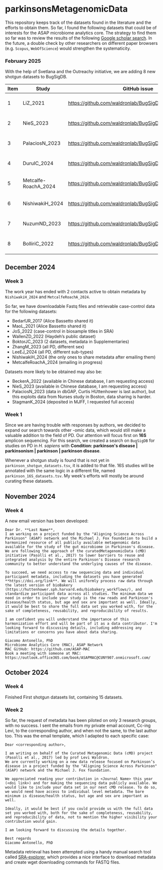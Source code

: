 # parkinsonsMetagenomicData

This repository keeps track of the datasets found in the literature and the efforts to obtain them. So far, I found the following datasets that could be of interests for the ASAP microbiome analytics core. The strategy to find them so far was to review the results of the following [Google scholar search](https://scholar.google.com/scholar?hl=it&as_sdt=0,33&q=“metagenomic*”+AND+"parkinson*"). In the future, a double check by other researchers on different paper browsers (e.g. `Scopus`, `WebOfScience`) would strengthen the systematicity.

### February 2025

With the help of Svetlana and the Outreachy initiative, we are adding 8 new shotgun datasets to BugSigDB.

| Item | Study | GitHub issue | BugSigDB Study | Status |
|---|---|---|---|---|
| 1 | LiZ_2021 | https://github.com/waldronlab/BugSigDBcuration/issues/600 | https://bugsigdb.org/34276644 | curated and reviewed |
| 2 | NieS_2023 | https://github.com/waldronlab/BugSigDBcuration/issues/601 | https://bugsigdb.org/36995383 | curated and reviewed |
| 3 | PalaciosN_2023 | https://github.com/waldronlab/BugSigDBcuration/issues/602 | https://bugsigdb.org/37314861 | curated and reviewed |
| 4 | DuruIC_2024 | https://github.com/waldronlab/BugSigDBcuration/issues/603 | https://bugsigdb.org/39143178 | curated and reviewed |
| 5 | Metcalfe-RoachA_2024 | https://github.com/waldronlab/BugSigDBcuration/issues/604 | https://bugsigdb.org/39192744 | curated and reviewed |
| 6 | NishiwakiH_2024 | https://github.com/waldronlab/BugSigDBcuration/issues/605 | https://bugsigdb.org/38773112  | curated and reviewed |
| 7 | NuzumND_2023 | https://github.com/waldronlab/BugSigDBcuration/issues/606 | https://bugsigdb.org/37150399  | curated and reviewed |
| 8 | BolliriC_2022 | https://github.com/waldronlab/BugSigDBcuration/issues/607 | https://bugsigdb.org/3585214 | curated and reviewed |


## December 2024

### Week 3

The work year has ended with 2 contacts active to obtain metadata by
`NishiwakiH_2024` and `MetcalfeRoachA_2024`. 

So far, we have downloadable Fastq files and retrievable case-control data for 
the following  datasets:
  - BedarfJR_2017 (Alice Bassetto shared it)
  - MaoL_2021 (Alice Bassetto shared it)
  - JoS_2022 (case-control in biosample titles in SRA)
  - WallenZD_2022 (Haydeh’s public dataset)
  - BoktorJC_2023 (2 datasets, metadata in Supplementaries)
  - ZhangM_2023 (all PD, different sex)
  - LeeEJ_2024 (all PD, different sub-types)
  - NishiwakiH_2024 (the only ones to share metadata after emailing them)
  - MetcalfeRoachA_2024 (emailing in progress)

Datasets more likely to be obtained may also be:

  - BeckerA_2022 (available in Chinese database, I am requesting access)
  - NieS_2023 (available in Chinese database, I am requesting access)
  - PalaciosN_2023 (data in dbGAP, Curtis HUttenhower is last author), but this
  exploits data from Nurses study in Boston, data sharing is harder.
  - StagmanK_2024 (deposited in MJFF, I requested full access)

### Week 1

Since we are having trouble with responses by authors, we decided to expand 
our search towards other -omic data, which would still make a valuable addition
to the field of PD. Our attention will focus first on **16S** amplicon sequencing.
For this search, we created a search on `BugSigDB` for studies on PD in *H. sapiens*
with **Condition: parkinson's disease | parkinsonism | parkinson | parkinson disease**.

Whenever a shotgun study is found that is not yet in `parkinson_shotgun_datasets.tsv`, 
it is added to that file. 16S studies will be annotated with the same logic 
in a different file, named `parkinson_16S_datasets.tsv`. My week's efforts will
mostly be around curating these datasets.

## November 2024

### Week 4

A new email version has been developed:

```
Dear Dr. **Last Name**,
I am working on a project funded by the "Aligning Science Across Parkinson" (ASAP) network and the Michael J. Fox foundation to build a harmonized resource of all publicly available metagenomic data available for the study of the gut microbiome in Parkinson's disease. We are following the approach of the curatedMetagenomicData (cMD) initiative (Pasolli et al., 2017) to lower barriers to reuse and integrated analysis by the entire Parkinson's Disease research community to better understand the underlying causes of the disease.
 
To succeed, we need access to raw sequencing data and individual participant metadata, including the datasets you have generated **https://doi.org/link**. We will uniformly process raw data through the latest version of bioBakery (https://huttenhower.sph.harvard.edu/biobakery_workflows/), and standardize participant data across all studies. The minimum data we need in order to include your study is the raw reads and Parkinson's disease/health status, but age and sex are important as well. Ideally, it would be best to share the full data set you worked with, for the sake of completeness, reusability, and reproducibility of results.
 
I am confident you will understand the importance of this harmonization effort and will be part of it as a data contributor. I'm looking forward to discussing details, including addressing any limitations or concerns you have about data sharing.
 
Giacomo Antonello, PhD 
Microbiome Analytics Core (MAC), ASAP Network
MAC GitHub: https://github.com/ASAP-MAC
Book a meeting with someone at MAC: https://outlook.office365.com/book/ASAPMAC@CUNY907.onmicrosoft.com/
```

## October 2024

### Week 4

Finished First shotgun datasets list, containing 15 datasets.

### Week 2

So far, the request of metadata has been piloted on only 3 research groups, with no success. I sent the emails from my private email account, Cc-ing Levi, to the corresponding author, and when not the same, to the last author too. This was the email template, which I adapted to each specific case:

```
Dear <corresponding author>,

I am writing on behalf of the Curated Metagenomic Data (cMD) project (Pasolli et al., 2017) led by prof Levi Waldron.
We are currently working on a new data release focused on Parkinson’s disease in a project funded by the "Aligning Science Across Parkinson" (ASAP) network and the Michael J. Fox foundation.

We appreciated reading your contribution in <Journal Name> this year (<doi link>) and for making the sequencing data publicly available. We would like to include your data set in our next cMD release. To do so, we would need have access to individual level metadata. The bare minimum is disease/health status, but age and sex are important as well.

Ideally, it would be best if you could provide us with the full data set you worked with, both for the sake of completeness, reusability, and reproducibility of data, not to mention the higher visibility your contribution would gain.

I am looking forward to discussing the details together.

Best regards
Giacomo Antonello, PhD
```

Metadata retrieval has been attempted using a handy manual search tool called
[SRA-explorer](https://sra-explorer.info/#), which provides a nice interface
to download metadata and create wget downloading commands for FASTQ files.

